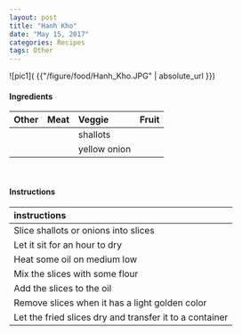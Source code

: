```yaml
---
layout: post
title: "Hanh Kho"
date: "May 15, 2017"
categories: Recipes
tags: Other
---
```




![pic1]( {{"/figure/food/Hanh_Kho.JPG" | absolute_url }})




#### Ingredients

<table class = "presenttab">
 <thead>
  <tr>
   <th style="text-align:left;"> Other </th>
   <th style="text-align:left;"> Meat </th>
   <th style="text-align:left;"> Veggie </th>
   <th style="text-align:left;"> Fruit </th>
  </tr>
 </thead>
<tbody>
  <tr>
   <td style="text-align:left;">  </td>
   <td style="text-align:left;">  </td>
   <td style="text-align:left;"> shallots </td>
   <td style="text-align:left;">  </td>
  </tr>
  <tr>
   <td style="text-align:left;">  </td>
   <td style="text-align:left;">  </td>
   <td style="text-align:left;"> yellow onion </td>
   <td style="text-align:left;">  </td>
  </tr>
</tbody>
</table>

<br>

#### Instructions

<table class = "presenttabnoh">
 <thead>
  <tr>
   <th style="text-align:left;"> instructions </th>
  </tr>
 </thead>
<tbody>
  <tr>
   <td style="text-align:left;"> Slice shallots or onions into slices </td>
  </tr>
  <tr>
   <td style="text-align:left;"> Let it sit for an hour to dry </td>
  </tr>
  <tr>
   <td style="text-align:left;"> Heat some oil on medium low </td>
  </tr>
  <tr>
   <td style="text-align:left;"> Mix the slices with some flour </td>
  </tr>
  <tr>
   <td style="text-align:left;"> Add the slices to the oil </td>
  </tr>
  <tr>
   <td style="text-align:left;"> Remove slices when it has a light golden color </td>
  </tr>
  <tr>
   <td style="text-align:left;"> Let the fried slices dry and transfer it to a container </td>
  </tr>
</tbody>
</table>

